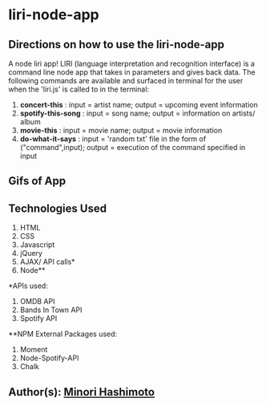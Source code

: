 # liri-node-app

## Directions on how to use the liri-node-app
A node liri app! LIRI (language interpretation and recognition interface) is a command line node app that takes in parameters and gives back data. The following commands are available and surfaced in terminal for the user when the 'liri.js' is called to in the terminal: 

1. **concert-this** : input = artist name; output =  upcoming event information
2. **spotify-this-song** : input = song name; output = information on artists/ album
3. **movie-this** : input = movie name; output =  movie information 
4. **do-what-it-says** : input = 'random txt' file in the form of ("command",input); output = execution of the command specified in input

## Gifs of App
<!-- Initial loading page:
![Site Screenshot](assets/images/site1.png)
Page to display directions:
![Site Screenshot](assets/images/site2.png)
Page when a user clicks on a button with an emotion (clicking on the gifs will switch them from being still images to animated gifs and vice versa):
![Site Screenshot](assets/images/site3.png)
Page when a user generates more than 6 rows of emotions:
![Site Screenshot](assets/images/site4.png) -->

## Technologies Used
1. HTML 
2. CSS
4. Javascript
5. jQuery
6. AJAX/ API calls*
7. Node**

*APIs used: 
1. OMDB API
2. Bands In Town API
3. Spotify API

**NPM External Packages used: 
1. Moment
2. Node-Spotify-API 
3. Chalk

## Author(s): [Minori Hashimoto](https://github.com/minori-fh)